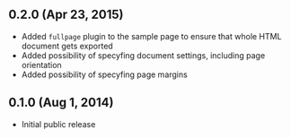 ## 0.2.0 (Apr 23, 2015)

* Added `fullpage` plugin to the sample page to ensure that whole HTML document gets exported
* Added possibility of specyfing document settings, including page orientation
* Added possibility of specyfing page margins

## 0.1.0 (Aug 1, 2014)

* Initial public release
